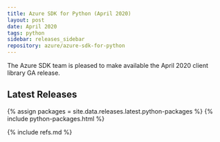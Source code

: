 ```yaml
---
title: Azure SDK for Python (April 2020)
layout: post
date: April 2020
tags: python
sidebar: releases_sidebar
repository: azure/azure-sdk-for-python
---
```


The Azure SDK team is pleased to make available the April 2020 client library GA release.

## Latest Releases

{% assign packages = site.data.releases.latest.python-packages %}
{% include python-packages.html %}

{% include refs.md %}
